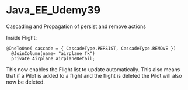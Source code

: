 # Java_EE_Udemy39
Cascading and Propagation of persist and remove actions

Inside Flight:

    @OneToOne( cascade = { CascadeType.PERSIST, CascadeType.REMOVE })
	  @JoinColumn(name= "airplane_fk")
	  private Airplane airplaneDetail;
    
This now enables the Flight list to update automatically. This also means that if a Pilot is added to a flight and the flight is deleted
the Pilot will also now be deleted.
